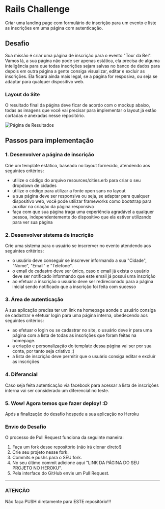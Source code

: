 # Rails Challenge

Criar uma landing page com formulário de inscrição para um evento e liste as inscrições em uma página com autenticação.
 
## Desafio

Sua missão é criar uma página de inscrição para o evento "Tour da Bel". Vamos lá, a sua página não pode ser apenas estática, ela precisa de alguma inteligência para que todas inscrições sejam salvas no banco de dados para depois em outra página a gente consiga visualizar, editar e excluir as inscrições. Ela ficará ainda mais legal, se a página for resposiva, ou seja se adaptar para qualquer dispositivo web.

### Layout do Site
O resultado final da página deve ficar de acordo com o mockup abaixo, todas as imagens que você vai precisar para implementar o layout já estão cortadas e anexadas nesse repositório.

![Página de Resultados](resources/mock.png)

## Passos para implementação

### 1. Desenvolver a página de inscrição

Crie um template estático, baseado no layout fornecido, atendendo aos seguintes critérios:

 - utilize o código do arquivo resources/cities.erb para criar o seu dropdown de cidades
 - utilize o código <link href='http://fonts.googleapis.com/css?family=Open+Sans:400,300,700' rel='stylesheet' type='text/css'> para utilizar a fonte open sans no layout
 - a sua página deve ser responsiva ou seja, se adaptar para qualquer dispositivo web, você pode utilizar frameworks como bootstrap para auxiliar na criação da página responsiva
 - faça com que sua página traga uma experiência agradável a qualquer pessoa, independentemente do dispositivo que ela estiver utilizando para ver sua página

### 2. Desenvolver sistema de inscrição

Crie uma sistema para o usuário se inscrerver no evento atendendo aos seguintes critérios:

 - o usuário deve conseguir se inscrever informando a sua "Cidade", "Nome", "Email" e "Telefone".
 - o email de cadastro deve ser único, caso o email já exista o usuário deve ser notificado informando que este email já possui uma inscrição
 - ao efetuar a inscrição o usuário deve ser redirecionado para a página inicial sendo notificado que a inscrição foi feita com sucesso
 
### 3. Área de autenticação

A sua aplicação precisa ter um link na homepage aonde o usuário consiga se cadastrar e efetuar login para uma página interna, obedecendo aos seguintes critérios:

 - ao efetuar o login ou se cadastrar no site, o usuário deve ir para uma página com a lista de todas as inscrições que foram feitas na homepage.
 - a criação e personalização do template dessa página vai ser por sua conta, por tanto seja criativo ;)
 - a lista de inscrição deve permitir que o usuário consiga editar e excluir as inscrições

### 4. Diferancial

Caso seja feita autenticação via facebook para acessar a lista de inscrições interna vai ser considerado um diferencial no teste.

### 5. Wow! Agora temos que fazer deploy! :D

Após a finalização do desafio hospede a sua aplicação no Heroku

### Envio do Desafio
O processo de Pull Request funciona da seguinte maneira:

1. Faça um fork desse repositório (não irá clonar direto!)
2. Crie seu projeto nesse fork.
3. Commits e pushs para o SEU fork.
4. No seu último commit adicione aqui "LINK DA PÁGINA DO SEU PROJETO NO HEROKU".
5. Pela interface do GitHub envie um Pull Request.

*****

### **ATENÇÃO** ###

Não faça PUSH diretamente para ESTE repositório!!!
